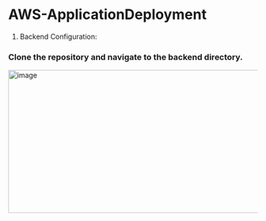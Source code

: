 # AWS-ApplicationDeployment
1. Backend Configuration:

  ### Clone the repository and navigate to the backend directory.
  <img width="940" height="289" alt="image" src="https://github.com/user-attachments/assets/23e87468-c104-4f3f-8e3e-0af070a2cc8a" />
